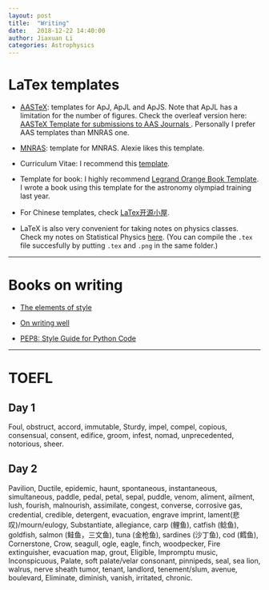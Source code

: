 ```yaml
---
layout: post
title:  "Writing"
date:   2018-12-22 14:40:00
author: Jiaxuan Li
categories: Astrophysics
---
```

# LaTex templates

- [AASTeX](https://journals.aas.org/aastex-package-for-manuscript-preparation/): templates for ApJ, ApJL and ApJS. Note that ApJL has a limitation for the number of figures. Check the overleaf version here: [AASTeX Template for submissions to AAS Journals ](https://www.overleaf.com/latex/templates/aastex-template-for-submissions-to-the-astrophysical-journal/bpkjwktvsqwp). Personally I prefer AAS templates than MNRAS one.

- [MNRAS](https://www.overleaf.com/latex/templates/monthly-notices-of-the-royal-astronomical-society-mnras-latex-template-and-guide-for-authors/kqnjzrwjwjth): template for MNRAS. Alexie likes this template.

- Curriculum Vitae: I recommend this [template](https://www.overleaf.com/latex/templates/cv-for-freshers/jkpwvnrdrxpm).

- Template for book: I highly recommend [Legrand Orange Book Template](https://www.overleaf.com/latex/templates/the-legrand-orange-book-template-english/jtctyfmnpppc). I wrote a book using this template for the astronomy olympiad training last year.

- For Chinese templates, check [LaTex开源小屋](http://www.latexstudio.net). 

- LaTeX is also very convenient for taking notes on physics classes. Check my notes on Statistical Physics [here](https://astrojacobli.github.io/Docs/LaTeX/NotesTemplate.zip). (You can compile the `.tex` file succesfully by putting `.tex` and `.png` in the same folder.)

---

# Books on writing

- [The elements of style](https://en.m.wikipedia.org/wiki/The_Elements_of_Style)

- [On writing well](https://www.amazon.com/Writing-Well-Classic-Guide-Nonfiction/dp/0060891548)

- [PEP8: Style Guide for Python Code](https://www.python.org/dev/peps/pep-0008/)

---

# TOEFL

## Day 1
Foul, obstruct, accord, immutable, Sturdy, impel, compel, copious, consensual, consent, edifice, groom, infest, nomad, unprecedented, notorious, sheer.

## Day 2
Pavilion, Ductile, epidemic, haunt, spontaneous, instantaneous, simultaneous, paddle, pedal, petal, sepal, puddle, venom, aliment, ailment, lush, fourish, malnourish, assimilate, congest, converse, corrosive gas, credential, credible, detergent, evacuation, engrave imprint, lament(悲叹)/mourn/eulogy, Substantiate, allegiance, carp (鲤鱼), catfish (鲶鱼), goldfish, salmon (鲑鱼，三文鱼), tuna (金枪鱼), sardines (沙丁鱼), cod (鳕鱼), Cornerstone, Crow, seagull, ogle, eagle, finch, woodpecker, Fire extinguisher, evacuation map, grout, Eligible, Impromptu music, Inconspicuous, Palate, soft palate/velar consonant, pinnipeds, seal, sea lion, walrus, nerve sheath tumor, tenant, landlord, tenement/slum, avenue, boulevard, Eliminate, diminish, vanish, irritated, chronic.




<a href="https://stackoverflow.com/questions/49321138/galsim-galaxy-simulation-with-local-wcs-psf">


